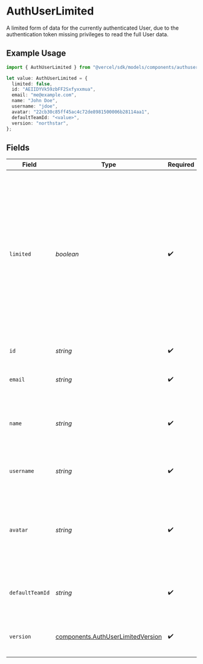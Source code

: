 # AuthUserLimited

A limited form of data for the currently authenticated User, due to the authentication token missing privileges to read the full User data.

## Example Usage

```typescript
import { AuthUserLimited } from "@vercel/sdk/models/components/authuserlimited.js";

let value: AuthUserLimited = {
  limited: false,
  id: "AEIIDYVk59zbFF2Sxfyxxmua",
  email: "me@example.com",
  name: "John Doe",
  username: "jdoe",
  avatar: "22cb30c85ff45ac4c72de8981500006b28114aa1",
  defaultTeamId: "<value>",
  version: "northstar",
};
```

## Fields

| Field                                                                                                                                                                                                                                                                                  | Type                                                                                                                                                                                                                                                                                   | Required                                                                                                                                                                                                                                                                               | Description                                                                                                                                                                                                                                                                            | Example                                                                                                                                                                                                                                                                                |
| -------------------------------------------------------------------------------------------------------------------------------------------------------------------------------------------------------------------------------------------------------------------------------------- | -------------------------------------------------------------------------------------------------------------------------------------------------------------------------------------------------------------------------------------------------------------------------------------- | -------------------------------------------------------------------------------------------------------------------------------------------------------------------------------------------------------------------------------------------------------------------------------------- | -------------------------------------------------------------------------------------------------------------------------------------------------------------------------------------------------------------------------------------------------------------------------------------- | -------------------------------------------------------------------------------------------------------------------------------------------------------------------------------------------------------------------------------------------------------------------------------------- |
| `limited`                                                                                                                                                                                                                                                                              | *boolean*                                                                                                                                                                                                                                                                              | :heavy_check_mark:                                                                                                                                                                                                                                                                     | Property indicating that this User data contains only limited information, due to the authentication token missing privileges to read the full User data. Re-login with email, GitHub, GitLab or Bitbucket in order to upgrade the authentication token with the necessary privileges. |                                                                                                                                                                                                                                                                                        |
| `id`                                                                                                                                                                                                                                                                                   | *string*                                                                                                                                                                                                                                                                               | :heavy_check_mark:                                                                                                                                                                                                                                                                     | The User's unique identifier.                                                                                                                                                                                                                                                          | AEIIDYVk59zbFF2Sxfyxxmua                                                                                                                                                                                                                                                               |
| `email`                                                                                                                                                                                                                                                                                | *string*                                                                                                                                                                                                                                                                               | :heavy_check_mark:                                                                                                                                                                                                                                                                     | Email address associated with the User account.                                                                                                                                                                                                                                        | me@example.com                                                                                                                                                                                                                                                                         |
| `name`                                                                                                                                                                                                                                                                                 | *string*                                                                                                                                                                                                                                                                               | :heavy_check_mark:                                                                                                                                                                                                                                                                     | Name associated with the User account, or `null` if none has been provided.                                                                                                                                                                                                            | John Doe                                                                                                                                                                                                                                                                               |
| `username`                                                                                                                                                                                                                                                                             | *string*                                                                                                                                                                                                                                                                               | :heavy_check_mark:                                                                                                                                                                                                                                                                     | Unique username associated with the User account.                                                                                                                                                                                                                                      | jdoe                                                                                                                                                                                                                                                                                   |
| `avatar`                                                                                                                                                                                                                                                                               | *string*                                                                                                                                                                                                                                                                               | :heavy_check_mark:                                                                                                                                                                                                                                                                     | SHA1 hash of the avatar for the User account. Can be used in conjuction with the ... endpoint to retrieve the avatar image.                                                                                                                                                            | 22cb30c85ff45ac4c72de8981500006b28114aa1                                                                                                                                                                                                                                               |
| `defaultTeamId`                                                                                                                                                                                                                                                                        | *string*                                                                                                                                                                                                                                                                               | :heavy_check_mark:                                                                                                                                                                                                                                                                     | The user's default team. Only applies if the user's `version` is `'northstar'`.                                                                                                                                                                                                        |                                                                                                                                                                                                                                                                                        |
| `version`                                                                                                                                                                                                                                                                              | [components.AuthUserLimitedVersion](../../models/components/authuserlimitedversion.md)                                                                                                                                                                                                 | :heavy_check_mark:                                                                                                                                                                                                                                                                     | The user's version. Will either be unset or `northstar`.                                                                                                                                                                                                                               |                                                                                                                                                                                                                                                                                        |